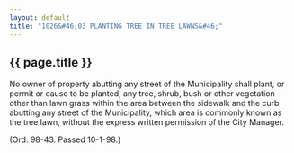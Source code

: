 ```yaml
---
layout: default 
title: "1026&#46;03 PLANTING TREE IN TREE LAWNS&#46;"
---
```


{{ page.title }}
----------------

No owner of property abutting any street of the Municipality shall
plant, or permit or cause to be planted, any tree, shrub, bush or other
vegetation other than lawn grass within the area between the sidewalk
and the curb abutting any street of the Municipality, which area is
commonly known as the tree lawn, without the express written permission
of the City Manager.

(Ord. 98-43. Passed 10-1-98.)
